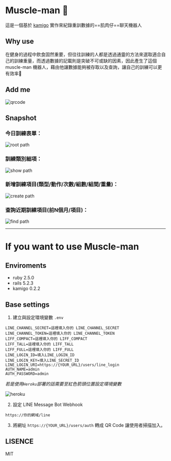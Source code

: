 # Muscle-man 💪

這是一個基於 [kamigo](https://github.com/etrex/kamigo) 實作來紀錄重訓數據的==肌肉仔==聊天機器人


## Why use

在健身的過程中飲食固然重要，但往往訓練的人都是透過通靈的方法來選取適合自己的訓練重量，而透過數據的記載則是突破不可或缺的因素，因此產生了這個 muscle-man 機器人，藉由他讓數據能夠被存取以及查詢，讓自己的訓練可以更有效率🎉


## Add me

![qrcode](https://i.imgur.com/Oy0B2W2m.png)

## Snapshot

### 今日訓練表單：
![root path](https://i.imgur.com/UuGsHZ7m.png)

### 訓練類別細項：
![show path](https://i.imgur.com/brPFPrwm.png)

### 新增訓練項目(類型/動作/次數/組數/組間/重量)：
![create path](https://i.imgur.com/MVaCBhWl.png)

### 查詢近期訓練項目(前N個月/項目)：
![find path](https://i.imgur.com/X9Iqtpol.png)

---

# If you want to use Muscle-man

## Enviroments

* ruby 2.5.0
* rails 5.2.3
* kamigo 0.2.2

## Base settings

1. 建立與設定環境變數 `.env`

```
LINE_CHANNEL_SECRET=這裡填入你的 LINE_CHANNEL_SECRET
LINE_CHANNEL_TOKEN=這裡填入你的 LINE_CHANNEL_TOKEN
LIFF_COMPACT=這裡填入你的 LIFF_COMPACT
LIFF_TALL=這裡填入你的 LIFF_TALL
LIFF_FULL=這裡填入你的 LIFF_FULL
LINE_LOGIN_ID=填入LINE_LOGIN_ID
LINE_LOGIN_KEY=填入LINE_SECRET_ID
LINE_LOGIN_URI=https://{YOUR_URL}/users/line_login
AUTH_NAME=admin
AUTH_PASSWORD=admin
```

*若是使用`Heroku`部署的話需要至紅色箭頭位置設定環境變數*

![heroku](https://i.imgur.com/byDFwHa.png)


2. 設定 LINE Message Bot Webhook
```
https://你的網域/line
```

3. 將網址 `https://{YOUR_URL}/users/auth` 轉成 QR Code 讓使用者掃描加入。

## LISENCE
MIT
